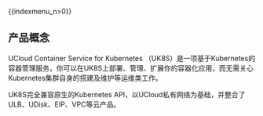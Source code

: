{{indexmenu_n>0}}
## 产品概念

UCloud Container Service for Kubernetes （UK8S）是一项基于Kubernetes的容器管理服务，你可以在UK8S上部署、管理、扩展你的容器化应用，而无需关心Kubernetes集群自身的搭建及维护等运维类工作。

UK8S完全兼容原生的Kubernetes API，以UCloud私有网络为基础，并整合了ULB、UDisk、EIP、VPC等云产品。